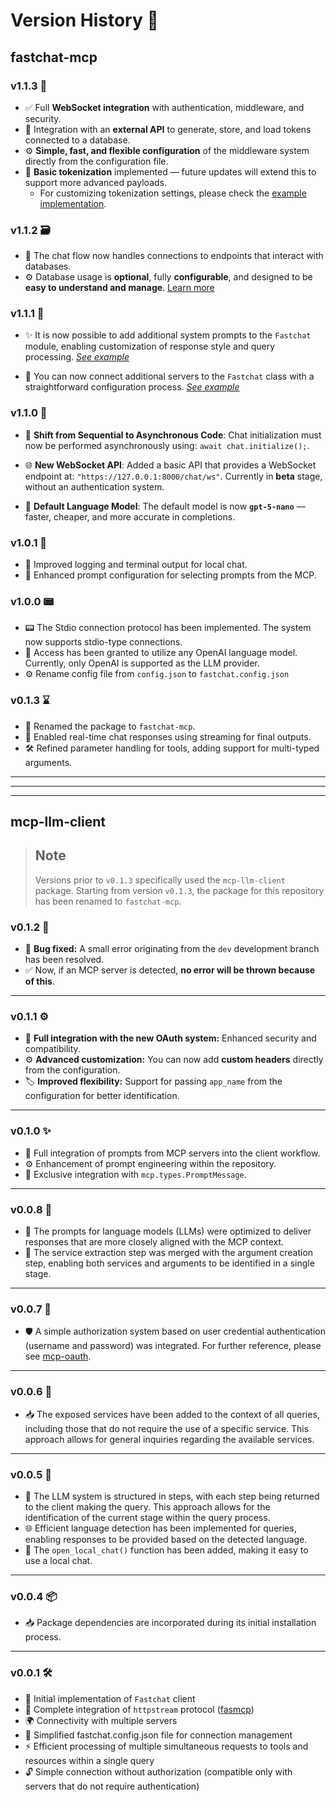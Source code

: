 # Version History 🚀

## fastchat-mcp

### v1.1.3 📡 

- ✅ Full **WebSocket integration** with authentication, middleware, and security.  
- 🔑 Integration with an **external API** to generate, store, and load tokens connected to a database.  
- ⚙️ **Simple, fast, and flexible configuration** of the middleware system directly from the configuration file.  
- 🧩 **Basic tokenization** implemented — future updates will extend this to support more advanced payloads.  
  - For customizing tokenization settings, please check the [example implementation](../examples/custom_api/api.py).  

### v1.1.2 🗃

- 💬 The chat flow now handles connections to endpoints that interact with databases.  
- ⚙️ Database usage is **optional**, fully **configurable**, and designed to be **easy to understand and manage**. [Learn more](DATABASE.md)

### v1.1.1 🧩

- ✨ It is now possible to add additional system prompts to the `Fastchat` module, enabling customization of response style and query processing. *[See example](./USAGE.md#customizing-system-prompts)*  

- 🧩 You can now connect additional servers to the `Fastchat` class with a straightforward configuration process. *[See example](../README.md#additional-mcp-servers)*  

### v1.1.0 📡

- 🔄 **Shift from Sequential to Asynchronous Code**: Chat initialization must now be performed asynchronously using: `await chat.initialize();`.

- 🌐 **New WebSocket API**: Added a basic API that provides a WebSocket endpoint at: `"https://127.0.0.1:8000/chat/ws"`. Currently in **beta** stage, without an authentication system.

- 🚀 **Default Language Model**: The default model is now **`gpt-5-nano`** — faster, cheaper, and more accurate in completions.

### v1.0.1 🔧

- 📝 Improved logging and terminal output for local chat.
- 🎯 Enhanced prompt configuration for selecting prompts from the MCP.

### v1.0.0 📟

- 📟 The Stdio connection protocol has been implemented. The system now supports stdio-type connections.
- 👾 Access has been granted to utilize any OpenAI language model. Currently, only OpenAI is supported as the LLM provider.
- ⚙️ Rename config file from `config.json` to `fastchat.config.json`

### v0.1.3 ⌛️

- 🔧 Renamed the package to `fastchat-mcp`.
- 💬 Enabled real-time chat responses using streaming for final outputs.
- 🛠️ Refined parameter handling for tools, adding support for multi-typed arguments.

---
---
---

## mcp-llm-client

> ## Note
>
> Versions prior to `v0.1.3` specifically used the `mcp-llm-client` package. Starting from version `v0.1.3`, the package for this repository has been renamed to `fastchat-mcp`.

### v0.1.2 🔧

- 🐞 **Bug fixed:** A small error originating from the `dev` development branch has been resolved.
- ✅ Now, if an MCP server is detected, **no error will be thrown because of this**.

---

### v0.1.1 ⚙️

- 🔐 **Full integration with the new OAuth system:** Enhanced security and compatibility.
- ⚙️ **Advanced customization:** You can now add **custom headers** directly from the configuration.
- 🏷️ **Improved flexibility:** Support for passing `app_name` from the configuration for better identification.

---

### v0.1.0 ✨

- 🌟 Full integration of prompts from MCP servers into the client workflow.
- ⚙️ Enhancement of prompt engineering within the repository.
- 🔗 Exclusive integration with `mcp.types.PromptMessage`.

---

### v0.0.8 🎯

- 🚀 The prompts for language models (LLMs) were optimized to deliver responses that are more closely aligned with the MCP context.
- 🔄 The service extraction step was merged with the argument creation step, enabling both services and arguments to be identified in a single stage.

---

### v0.0.7 🔐

- 🛡️ A simple authorization system based on user credential authentication (username and password) was integrated. For further reference, please see [mcp-oauth](https://github.com/rb58853/mcp-oauth).

---

### v0.0.6 📡

- 📥 The exposed services have been added to the context of all queries, including those that do not require the use of a specific service. This approach allows for general inquiries regarding the available services.

---

### v0.0.5 🧩

- 📑 The LLM system is structured in steps, with each step being returned to the client making the query. This approach allows for the identification of the current stage within the query process.
- 🌐 Efficient language detection has been implemented for queries, enabling responses to be provided based on the detected language.
- 💬 The `open_local_chat()` function has been added, making it easy to use a local chat.

---

### v0.0.4 📦

- 📥 Package dependencies are incorporated during its initial installation process.

---

### v0.0.1 🛠️

- 🚀 Initial implementation of `Fastchat` client
- 🔗 Complete integration of `httpstream` protocol ([fasmcp](https://github.com/modelcontextprotocol/python-sdk))
- 🌍 Connectivity with multiple servers
- 🔧 Simplified fastchat.config.json file for connection management
- ⚡ Efficient processing of multiple simultaneous requests to tools and resources within a single query
- 🔓 Simple connection without authorization (compatible only with servers that do not require authentication)
